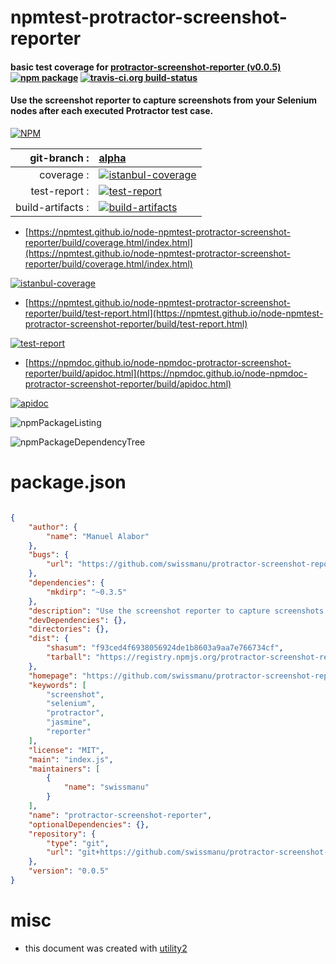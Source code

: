 # npmtest-protractor-screenshot-reporter

#### basic test coverage for  [protractor-screenshot-reporter (v0.0.5)](https://github.com/swissmanu/protractor-screenshot-reporter)  [![npm package](https://img.shields.io/npm/v/npmtest-protractor-screenshot-reporter.svg?style=flat-square)](https://www.npmjs.org/package/npmtest-protractor-screenshot-reporter) [![travis-ci.org build-status](https://api.travis-ci.org/npmtest/node-npmtest-protractor-screenshot-reporter.svg)](https://travis-ci.org/npmtest/node-npmtest-protractor-screenshot-reporter)

#### Use the screenshot reporter to capture screenshots from your Selenium nodes after each executed Protractor test case.

[![NPM](https://nodei.co/npm/protractor-screenshot-reporter.png?downloads=true&downloadRank=true&stars=true)](https://www.npmjs.com/package/protractor-screenshot-reporter)

| git-branch : | [alpha](https://github.com/npmtest/node-npmtest-protractor-screenshot-reporter/tree/alpha)|
|--:|:--|
| coverage : | [![istanbul-coverage](https://npmtest.github.io/node-npmtest-protractor-screenshot-reporter/build/coverage.badge.svg)](https://npmtest.github.io/node-npmtest-protractor-screenshot-reporter/build/coverage.html/index.html)|
| test-report : | [![test-report](https://npmtest.github.io/node-npmtest-protractor-screenshot-reporter/build/test-report.badge.svg)](https://npmtest.github.io/node-npmtest-protractor-screenshot-reporter/build/test-report.html)|
| build-artifacts : | [![build-artifacts](https://npmtest.github.io/node-npmtest-protractor-screenshot-reporter/glyphicons_144_folder_open.png)](https://github.com/npmtest/node-npmtest-protractor-screenshot-reporter/tree/gh-pages/build)|

- [https://npmtest.github.io/node-npmtest-protractor-screenshot-reporter/build/coverage.html/index.html](https://npmtest.github.io/node-npmtest-protractor-screenshot-reporter/build/coverage.html/index.html)

[![istanbul-coverage](https://npmtest.github.io/node-npmtest-protractor-screenshot-reporter/build/screenCapture.buildCi.browser.%252Ftmp%252Fbuild%252Fcoverage.lib.html.png)](https://npmtest.github.io/node-npmtest-protractor-screenshot-reporter/build/coverage.html/index.html)

- [https://npmtest.github.io/node-npmtest-protractor-screenshot-reporter/build/test-report.html](https://npmtest.github.io/node-npmtest-protractor-screenshot-reporter/build/test-report.html)

[![test-report](https://npmtest.github.io/node-npmtest-protractor-screenshot-reporter/build/screenCapture.buildCi.browser.%252Ftmp%252Fbuild%252Ftest-report.html.png)](https://npmtest.github.io/node-npmtest-protractor-screenshot-reporter/build/test-report.html)

- [https://npmdoc.github.io/node-npmdoc-protractor-screenshot-reporter/build/apidoc.html](https://npmdoc.github.io/node-npmdoc-protractor-screenshot-reporter/build/apidoc.html)

[![apidoc](https://npmdoc.github.io/node-npmdoc-protractor-screenshot-reporter/build/screenCapture.buildCi.browser.%252Ftmp%252Fbuild%252Fapidoc.html.png)](https://npmdoc.github.io/node-npmdoc-protractor-screenshot-reporter/build/apidoc.html)

![npmPackageListing](https://npmtest.github.io/node-npmtest-protractor-screenshot-reporter/build/screenCapture.npmPackageListing.svg)

![npmPackageDependencyTree](https://npmtest.github.io/node-npmtest-protractor-screenshot-reporter/build/screenCapture.npmPackageDependencyTree.svg)



# package.json

```json

{
    "author": {
        "name": "Manuel Alabor"
    },
    "bugs": {
        "url": "https://github.com/swissmanu/protractor-screenshot-reporter/issues"
    },
    "dependencies": {
        "mkdirp": "~0.3.5"
    },
    "description": "Use the screenshot reporter to capture screenshots from your Selenium nodes after each executed Protractor test case.",
    "devDependencies": {},
    "directories": {},
    "dist": {
        "shasum": "f93ced4f6938056924de1b8603a9aa7e766734cf",
        "tarball": "https://registry.npmjs.org/protractor-screenshot-reporter/-/protractor-screenshot-reporter-0.0.5.tgz"
    },
    "homepage": "https://github.com/swissmanu/protractor-screenshot-reporter",
    "keywords": [
        "screenshot",
        "selenium",
        "protractor",
        "jasmine",
        "reporter"
    ],
    "license": "MIT",
    "main": "index.js",
    "maintainers": [
        {
            "name": "swissmanu"
        }
    ],
    "name": "protractor-screenshot-reporter",
    "optionalDependencies": {},
    "repository": {
        "type": "git",
        "url": "git+https://github.com/swissmanu/protractor-screenshot-reporter.git"
    },
    "version": "0.0.5"
}
```



# misc
- this document was created with [utility2](https://github.com/kaizhu256/node-utility2)
